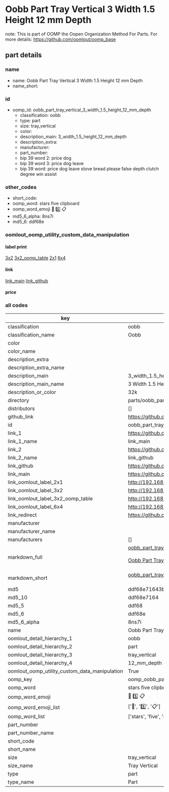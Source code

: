 # Oobb Part Tray Vertical 3 Width 1.5 Height 12 mm Depth  

note: This is part of OOMP the Oopen Organization Method For Parts. For more details: https://github.com/oomlout/oomp_base

##  part details
  







### name
* name: Oobb Part Tray Vertical 3 Width 1.5 Height 12 mm Depth
* name_short: 
### id
* oomp_id: oobb_part_tray_vertical_3_width_1.5_height_12_mm_depth
  * classification: oobb
  * type: part
  * size: tray_vertical
  * color: 
  * description_main: 3_width_1.5_height_12_mm_depth
  * description_extra: 
  * manufacturer: 
  * part_number: 
  * bip 39 word 2: price dog
  * bip 39 word 3: price dog leave
  * bip 39 word: price dog leave stove bread please false depth clutch degree win assist

### other_codes
* short_code: 
* oomp_word: stars five clipboard
* oomp_word_emoji :stars: :five: :clipboard:
* md5_6_alpha: 8ns7i
* md5_6: ddf68e






### oomlout_oomp_utility_custom_data_manipulation
#### label print
[3x2](http://192.168.1.245:1112/?label=oomp%208ns7i)
[3x2_oomp_table](http://192.168.1.108:1112/?label=oomp%208ns7i)
[2x1](http://192.168.1.242:1112/?label=oomp%208ns7i)
[6x4](http://192.168.1.55:1112/?label=oomp%208ns7i)    

#### link

[link_main](https://github.com/oomlout/oomlout_oomp_version_1_messy/tree/main/parts/oobb_part_tray_vertical_3_width_1.5_height_12_mm_depth) [link_github](https://github.com/oomlout/oomlout_oomp_version_1_messy/tree/main/parts/oobb_part_tray_vertical_3_width_1.5_height_12_mm_depth)                             

#### price







### all codes 
| key | value |  
| --- | --- |  
| classification | oobb |  
| classification_name | Oobb |  
| color |  |  
| color_name |  |  
| description_extra |  |  
| description_extra_name |  |  
| description_main | 3_width_1.5_height_12_mm_depth |  
| description_main_name | 3 Width 1.5 Height 12 mm Depth |  
| description_or_color | 32k |  
| directory | parts/oobb_part_tray_vertical_3_width_1.5_height_12_mm_depth |  
| distributors | [] |  
| github_link | https://github.com/oomlout/oomlout_oomp_part_src/tree/main/parts/oobb_part_tray_vertical_3_width_1.5_height_12_mm_depth |  
| id | oobb_part_tray_vertical_3_width_1.5_height_12_mm_depth |  
| link_1 | https://github.com/oomlout/oomlout_oomp_version_1_messy/tree/main/parts/oobb_part_tray_vertical_3_width_1.5_height_12_mm_depth |  
| link_1_name | link_main |  
| link_2 | https://github.com/oomlout/oomlout_oomp_version_1_messy/tree/main/parts/oobb_part_tray_vertical_3_width_1.5_height_12_mm_depth |  
| link_2_name | link_github |  
| link_github | https://github.com/oomlout/oomlout_oomp_version_1_messy/tree/main/parts/oobb_part_tray_vertical_3_width_1.5_height_12_mm_depth |  
| link_main | https://github.com/oomlout/oomlout_oomp_version_1_messy/tree/main/parts/oobb_part_tray_vertical_3_width_1.5_height_12_mm_depth |  
| link_oomlout_label_2x1 | http://192.168.1.242:1112/?label=oomp%208ns7i |  
| link_oomlout_label_3x2 | http://192.168.1.245:1112/?label=oomp%208ns7i |  
| link_oomlout_label_3x2_oomp_table | http://192.168.1.108:1112/?label=oomp%208ns7i |  
| link_oomlout_label_6x4 | http://192.168.1.55:1112/?label=oomp%208ns7i |  
| link_redirect | https://github.com/oomlout/oomlout_oomp_version_1_messy/tree/main/parts/oobb_part_tray_vertical_3_width_1.5_height_12_mm_depth |  
| manufacturer |  |  
| manufacturer_name |  |  
| manufacturers | [] |  
| markdown_full | [oobb_part_tray_vertical_3_width_1.5_height_12_mm_depth](none)<br>[](none)<br>[Oobb Part Tray Vertical 3 Width 1.5 Height 12 Mm Depth](none)<br><br> |  
| markdown_short | [oobb_part_tray_vertical_3_width_1.5_height_12_mm_depth](none)<br><br> |  
| md5 | ddf68e71643b2a4a998dbd6afdd02553 |  
| md5_10 | ddf68e7164 |  
| md5_5 | ddf68 |  
| md5_6 | ddf68e |  
| md5_6_alpha | 8ns7i |  
| name | Oobb Part Tray Vertical 3 Width 1.5 Height 12 mm Depth |  
| oomlout_detail_hierarchy_1 | oobb |  
| oomlout_detail_hierarchy_2 | part |  
| oomlout_detail_hierarchy_3 | tray_vertical |  
| oomlout_detail_hierarchy_4 | 12_mm_depth |  
| oomlout_oomp_utility_custom_data_manipulation | True |  
| oomp_key | oomp_oobb_part_tray_vertical_3_width_1.5_height_12_mm_depth |  
| oomp_word | stars five clipboard |  
| oomp_word_emoji | :stars: :five: :clipboard: |  
| oomp_word_emoji_list | [':stars:', ':five:', ':clipboard:'] |  
| oomp_word_list | ['stars', 'five', 'clipboard'] |  
| part_number |  |  
| part_number_name |  |  
| short_code |  |  
| short_name |  |  
| size | tray_vertical |  
| size_name | Tray Vertical |  
| type | part |  
| type_name | Part |  
